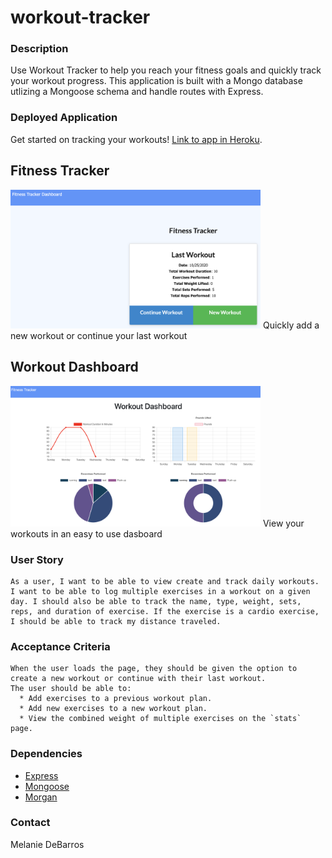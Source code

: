 # workout-tracker

### Description
Use Workout Tracker to help you reach your fitness goals and quickly track your workout progress. This application is built with a Mongo database utlizing a Mongoose schema and handle routes with Express.

### Deployed Application
Get started on tracking your workouts! [Link to app in Heroku](https://morning-ridge-39904.herokuapp.com/).

## Fitness Tracker
<img src="assets/images/fitness_dashboard.png" width="400">
Quickly add a new workout or continue your last workout

## Workout Dashboard
<img src="assets/images/workout_dashboard.png" width="400">
View your workouts in an easy to use dasboard

### User Story
```
As a user, I want to be able to view create and track daily workouts. I want to be able to log multiple exercises in a workout on a given day. I should also be able to track the name, type, weight, sets, reps, and duration of exercise. If the exercise is a cardio exercise, I should be able to track my distance traveled.
```

### Acceptance Criteria
```
When the user loads the page, they should be given the option to create a new workout or continue with their last workout.
The user should be able to:
  * Add exercises to a previous workout plan.
  * Add new exercises to a new workout plan.
  * View the combined weight of multiple exercises on the `stats` page.
```

### Dependencies 
* [Express](https://www.npmjs.com/package/express)
* [Mongoose](https://www.npmjs.com/package/mongoose)
* [Morgan](https://www.npmjs.com/package/morgan)


### Contact
Melanie DeBarros
